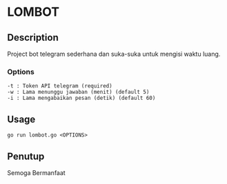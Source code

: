 # LOMBOT
## Description
Project bot telegram sederhana dan suka-suka untuk mengisi waktu luang.

### Options

    -t : Token API telegram (required)
    -w : Lama menunggu jawaban (menit) (default 5)
    -i : Lama mengabaikan pesan (detik) (default 60)

## Usage
```shell
go run lombot.go <OPTIONS>
```

## Penutup
Semoga Bermanfaat